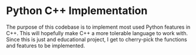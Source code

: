 # Python C++ Implementation
The purpose of this codebase is to implement most used Python features in C++. This will hopefully make C++ a more tolerable language to work with. Since this is just and educational project, I get to cherry-pick the functions and features to be implemented.
